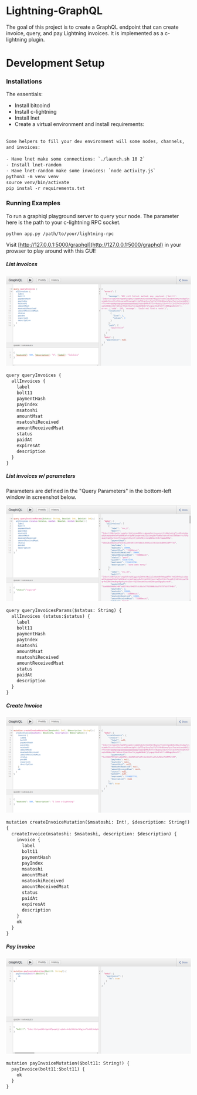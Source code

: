 # Lightning-GraphQL

The goal of this project is to create a GraphQL endpoint that can create invoice, query, and pay Lightning invoices. It is implemented as a c-lightning plugin.

# Development Setup

### Installations

The essentials:

- Install bitcoind
- Install c-lightning
- Install lnet
- Create a virtual environment and install requirements:
```

Some helpers to fill your dev environment will some nodes, channels, and invoices:

- Have lnet make some connections: `./launch.sh 10 2`
- Install lnet-random
- Have lnet-random make some invoices: `node activity.js`
python3 -m venv venv
source venv/bin/activate
pip instal -r requirements.txt
```

### Running Examples

To run a graphiql playground server to query your node. The parameter here is the path to your c-lightning RPC socket.

```
python app.py /path/to/your/lightning-rpc
```

Visit [http://127.0.0.1:5000/graphql](http://127.0.0.1:5000/graphql) in your prowser to play around with this GUI!

##### List invoices

![image](images/queryInvoices.png)

```
query queryInvoices {
  allInvoices {
    label
    bolt11
    paymentHash
    payIndex
    msatoshi
    amountMsat
    msatoshiReceived
    amountReceivedMsat
    status
    paidAt
    expiresAt
    description
  }
}
```

##### List invoices w/ parameters

Parameters are defined in the "Query Parameters" in the bottom-left window in screenshot below.

![image](images/queryInvoicesParams.png)

```
query queryInvoicesParams($status: String) {
  allInvoices (status:$status) {
    label
    bolt11
    paymentHash
    payIndex
    msatoshi
    amountMsat
    msatoshiReceived
    amountReceivedMsat
    status
    paidAt
    description
  }
}
```

##### Create Invoice

![image](images/createInvoice.png)


```
mutation createInvoiceMutation($msatoshi: Int!, $description: String!) {
  createInvoice(msatoshi: $msatoshi, description: $description) {
    invoice {
      label
      bolt11
      paymentHash
      payIndex
      msatoshi
      amountMsat
      msatoshiReceived
      amountReceivedMsat
      status
      paidAt
      expiresAt
      description
    }
    ok
  }
}
```

##### Pay Invoice

![image](images/payInvoice.png)

```
mutation payInvoiceMutation($bolt11: String!) {
  payInvoice(bolt11:$bolt11) {
    ok
  }
}
```
